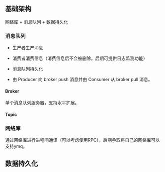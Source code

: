## 基础架构

网络库 + 消息队列 + 数据持久化

### 消息队列

- 生产者生产消息 

- 消费者消费信息（消费信息后不会被删除，后期可提供日志监测功能）

- 消息队列持久化

- 由 Producer 向 broker push 消息并由 Consumer 从 broker pull 消息。

#### Broker

单个消息队列服务器，支持水平扩展。

#### Topic


### 网络库

通过网络库进行进程间通讯（可以考虑使用RPC），后期争取将自己的网络库可以支持ymq。

## 数据持久化

